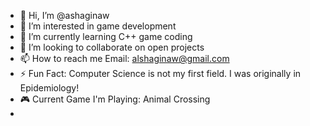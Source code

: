 - 👋 Hi, I’m @ashaginaw
- 👀 I’m interested in game development
- 🌱 I’m currently learning C++ game coding
- 💞️ I’m looking to collaborate on open projects
- 📫 How to reach me Email: alshaginaw@gmail.com
- ⚡ Fun Fact: Computer Science is not my first field. I was originally in Epidemiology!
- 🎮 Current Game I'm Playing: Animal Crossing
- 
<!---
ashaginaw/ashaginaw is a ✨ special ✨ repository because its `README.md` (this file) appears on your GitHub profile.
You can click the Preview link to take a look at your changes.
--->
